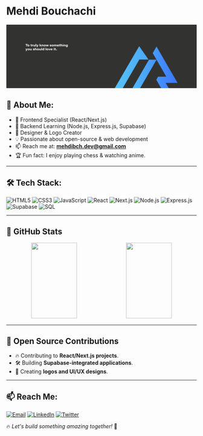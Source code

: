 # Mehdi Bouchachi

![Header](https://github.com/MehdiBouchachi/MehdiBouchachi/blob/main/Artboard%2033.png) <!-- Add a pixel-art or tech-themed banner -->

## 👋 About Me:

- 🚀 Frontend Specialist (React/Next.js)
- 🔧 Backend Learning (Node.js, Express.js, Supabase)
- 🎨 Designer & Logo Creator
- 💡 Passionate about open-source & web development
- 📫 Reach me at: **mehdibch.dev@gmail.com**
- 🏆 Fun fact: I enjoy playing chess & watching anime.

---

## 🛠 Tech Stack:
![HTML5](https://img.shields.io/badge/html5-E34F26?style=for-the-badge&logo=html5&logoColor=white)
![CSS3](https://img.shields.io/badge/css3-1572B6?style=for-the-badge&logo=css3&logoColor=white)
![JavaScript](https://img.shields.io/badge/javascript-F7DF1E?style=for-the-badge&logo=javascript&logoColor=black)
![React](https://img.shields.io/badge/react-61DAFB?style=for-the-badge&logo=react&logoColor=black)
![Next.js](https://img.shields.io/badge/next.js-000000?style=for-the-badge&logo=nextdotjs&logoColor=white)
![Node.js](https://img.shields.io/badge/node.js-339933?style=for-the-badge&logo=nodedotjs&logoColor=white)
![Express.js](https://img.shields.io/badge/express.js-000000?style=for-the-badge&logo=express&logoColor=white)
![Supabase](https://img.shields.io/badge/supabase-3ECF8E?style=for-the-badge&logo=supabase&logoColor=white)
![SQL](https://img.shields.io/badge/sql-4479A1?style=for-the-badge&logo=mysql&logoColor=white)

---

## 🚀 GitHub Stats
<p align="center">
  <img src="https://github-readme-stats.vercel.app/api?username=MehdiBouchachi&show_icons=true&theme=blueberry&include_all_commits=true&count_private=true&hide=prs,issues&custom_title=Mehdi%20Bouchachi%27s%20GitHub%20Stats" width="49%" height="200px">
  <img src="https://github-readme-stats.vercel.app/api/top-langs/?username=MehdiBouchachi&layout=compact&theme=blueberry&langs_count=6&hide=handlebars" width="49%" height="200px">
</p>

---

## 📌 Open Source Contributions
- 🔥 Contributing to **React/Next.js projects**.
- 🛠 Building **Supabase-integrated applications**.
- 🎨 Creating **logos and UI/UX designs**.

---

## 📫 Reach Me:
[![Email](https://img.shields.io/badge/email-D14836?style=for-the-badge&logo=gmail&logoColor=white)](mailto:mehdibch.dev@gmail.com)
[![LinkedIn](https://img.shields.io/badge/LinkedIn-0077B5?style=for-the-badge&logo=linkedin&logoColor=white)](https://www.linkedin.com/in/mehdi-bouchachi-79a874281/)
[![Twitter](https://img.shields.io/badge/Twitter-1DA1F2?style=for-the-badge&logo=twitter&logoColor=white)](https://twitter.com/MehdiBchh)

🔥 *Let's build something amazing together!* 🚀
